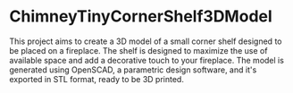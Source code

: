 # ChimneyTinyCornerShelf3DModel
This project aims to create a 3D model of a small corner shelf designed to be placed on a fireplace. The shelf is designed to maximize the use of available space and add a decorative touch to your fireplace. The model is generated using OpenSCAD, a parametric design software, and it's exported in STL format, ready to be 3D printed.
